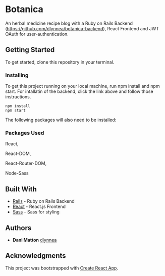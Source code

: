 # Botanica

An herbal medicine recipe blog with a Ruby on Rails Backend (https://github.com/dlynnea/botanica-backend), React Frontend and JWT OAuth for user-authentication.

## Getting Started

To get started, clone this repository in your terminal.

### Installing

To get this project running on your local machine, run npm install and npm start.
For intallatin of the backend, click the link above and follow those instructions.

```
npm install
npm start
```

The following packages will also need to be installed:

### Packages Used

React,

React-DOM,

React-Router-DOM,

Node-Sass

## Built With

* [Rails](https://rubyonrails.org/) - Ruby on Rails Backend
* [React](https://reactjs.org/) - React.js Frontend
* [Sass](https://sass-lang.com/) - Sass for styling


## Authors

* **Dani Matton** 
[dlynnea](https://github.com/dlynnea)

## Acknowledgments

This project was bootstrapped with [Create React App](https://github.com/facebook/create-react-app).